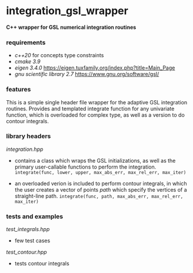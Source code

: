 # integration_gsl_wrapper

**C++ wrapper for GSL numerical integration routines**

### requirements

- *c++20* for concepts type constraints
- *cmake 3.9*
- *eigen 3.4.0* <https://eigen.tuxfamily.org/index.php?title=Main_Page>
- *gnu scientific library 2.7* <https://www.gnu.org/software/gsl/>

### features

This is a simple single header file wrapper for the adaptive GSL integration routines. Provides and templated integrate function for any univariate function, which is overloaded for complex type, as well as a version to do contour integrals.

### library headers

*integration.hpp*
- contains a class which wraps the GSL initializations, as well as the primary user-callable functions to perform the integration.
`integrate(func, lower, upper, max_abs_err, max_rel_err, max_iter)`

- an overloaded verion is included to perform contour integrals, in which the user creates a vector of points *path* which specify the vertices of a straight-line path.
`integrate(func, path, max_abs_err, max_rel_err, max_iter)`

### tests and examples

*test_integrals.hpp*
- few test cases

*test_contour.hpp*
- tests contour integrals